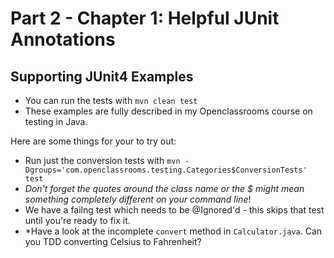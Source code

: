 # Part 2 - Chapter 1: Helpful JUnit Annotations
## Supporting JUnit4 Examples 

* You can run the tests with `mvn clean test`
* These examples are fully described in my Openclassrooms course on testing in Java.

Here are some things for your to try out:
* Run just the conversion tests with
 `mvn -Dgroups='com.openclassrooms.testing.Categories$ConversionTests' test`
* *Don't forget the quotes around the class name or the $ might mean something completely different on your command line*!
* We have a failng test which needs to be @Ignored'd - this skips that test until you're ready to fix it.
* *Have a look at the incomplete `convert` method in  `Calculator.java`. Can you TDD converting Celsius to Fahrenheit?
